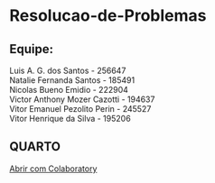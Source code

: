 # Resolucao-de-Problemas

## Equipe:
<p>Luis A. G. dos Santos - 256647</br>
Natalie Fernanda Santos - 185491</br>
Nicolas Bueno Emidio - 222904</br>
Victor Anthony Mozer Cazotti - 194637</br>
Vitor Emanuel Pezolito Perin - 245527</br>
Vitor Henrique da Silva - 195206</p>

## QUARTO
[Abrir com Colaboratory](https://colab.research.google.com/drive/1-iIWNXaVRW4nquX9hFdrSMZDb5ZrWWWv)
